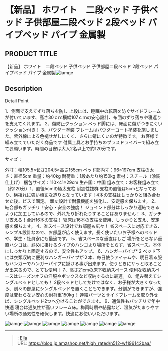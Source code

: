 # 【新品】 ホワイト　二段ベッド 子供ベッド 子供部屋二段ベッド 2段ベッド パイプベッド パイプ 金属製


## PRODUCT TITLE 

【新品】 ホワイト　二段ベッド 子供ベッド 子供部屋二段ベッド 2段ベッド パイプベッド パイプ 金属製![iamge](https://b2bfiles1.gigab2b.cn/image/wkseller/301/20230511_8bda3dd039af004bbd413cf332eaddaf.jpg)

## Description

Detail Point

1、側面で支えてずり落ちを防し 上段には、睡眠中の転落を防ぐサイドフレームが付いています、高さ30ｃｍ横幅107ｃｍの安心設計、布団のずり落ちや寝返りを支えてくれます。 2、傷防止クッション ベッド脚には、床面に傷がつきにくいクッション付き！ 3、パウダー塗装 フレームはパウダーコート塗装を施しました。紫外線による色褪せがしにくく、さらに锖にくいのが特徴です。 お客様で組み立てていただく商品です 付属工具とお手持ちのプラスドライバーで組み立てお願います。時間の目安は大人2名以上で約120分です。




サイズ：

外寸：幅105.5×长さ204.5×高さ155cm ベッド部内寸：96×197cm 支柱の太さ：直径5cm 重量：约40kg 耐荷重：1段あたり约150kg 素材：スチール（涂装仕上げ） 梱包サイズ：110×41×29cm 生产国：中国 组み立て：お客様组み立て（约120分）1、直径5cmの極太支柱 耐震性抜群 支柱の直径は5cmとなっており、横揺れに強い頑丈な造りとなっています！4本の支柱はしっかりと組み合わせた後、ビスで固定。 頑丈設計で耐震機能を強化し、安定感を保ちます。
2、結合部もガッチリ！安心・安全の強度！ ジョイント部分はしっかり連結できるように加工しているので、外れたり折れたりすることはありません！
3、ガッチリ支える！合計16本の支柱！ 寝床は16本の支柱を使用、しっかりと支え、安定感を保ちます。
4、省スペース设计でお部屋も広々！ 省スペースに対応できる、シンプル設計なので、お部屋が広く使えます。長く使いたいお子様へのベッドや、学生・社員寮にも最適です。
5、省スペースな垂直はしご 場所をとらない垂直ハシゴは、斜めに掛けるタイプのハシゴより場所をとらず、省スペース。本体にしっかりと固定するので、安全性もアップ。
6、ハンガーパイプ* 2 ベッド下には衣類収納に便利なハンガーパイプが２本、毎日使うアイテムや、明日着る服もハンガーでハンガーパイプに掛ける事が出来ます。使うときにサッと取ることが出来るので、とても便利！
7、高さ21cmの床下収納スペース 便利な収納スペースはシーズンオフの洋服やボックスなど収納するのに最適。
8、组み替えてシングルベッドとしても！ 2段ベッドとしてだけではなく、お子様が大きくなったら、別々の部屋にシングルベッドを置くこともできます。分割ができますが、強度は変わらない安心の耐荷重150kg！ 連結パーツとサイドフレームを取り外せば、シングルベッド2つへ分けることができます。
9、通気性もバッチリで年中快適 寝台は通気性が高いフレーム床。梅雨時期や結露など、湿気がたまりやすい場所の通気性を確保します。快適にお使いいただけます。

![iamge](https://b2bfiles1.gigab2b.cn/image/wkseller/301/20230511_6643c2bb6aba15e1f3ffaee713156f1e.jpg)
![iamge](https://b2bfiles1.gigab2b.cn/image/wkseller/301/20230511_55a7172b25e864e8b5c33a5e449643e1.jpg)
![iamge](https://b2bfiles1.gigab2b.cn/image/wkseller/301/20230808_9759aba6b07096ada0166cb1c20889ae.jpg)
![iamge](https://b2bfiles1.gigab2b.cn/image/wkseller/301/20230808_edd41deab1f8ca8932f3ca51d6ab8637.jpg)
![iamge](https://b2bfiles1.gigab2b.cn/image/wkseller/301/20230808_dabe1418388822fc8ee80680cb081a02.jpg)
![iamge](https://b2bfiles1.gigab2b.cn/image/wkseller/301/20230808_72e02a98db9dbbea458977611902fb11.jpg)
![iamge](https://b2bfiles1.gigab2b.cn/image/wkseller/301/20230808_1661d7d7bf1344813f62451da63c03bc.jpg)


---

> : [Ella](https://blog.jp.amzshop.net/)  
> URL: https://blog.jp.amzshop.net/high_rated/n512-wf196142baa/  

